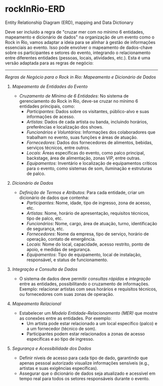 # rockInRio-ERD
Entity Relationship Diagram (ERD), mapping and Data Dictionary

Deve ser incluido a regra de "cruzar mer com no mínimo 6 entidades, mapeamento e dicionário de dados" na organização de um evento como o Rock in Rio, vamos adaptar a ideia para se alinhar à gestão de informações essenciais ao evento. Isso pode envolver o mapeamento de dados-chave sobre os participantes e setores do evento, integrando o relacionamento entre diferentes entidades (pessoas, locais, atividades, etc.). Esta é uma versão adaptada para as regras de negócio:

---

*Regras de Negócio para o Rock in Rio: Mapeamento e Dicionário de Dados*

1. *Mapeamento de Entidades do Evento*
   - *Cruzamento de Mínimo de 6 Entidades*: No sistema de gerenciamento do Rock in Rio, deve-se cruzar no mínimo 6 entidades principais, como:
     - *Participantes*: Dados sobre os visitantes, público-alvo e suas informações de acesso.
     - *Artistas*: Dados de cada artista ou banda, incluindo horários, preferências e localização dos shows.
     - *Funcionários e Voluntários*: Informações dos colaboradores que trabalham no evento, suas funções e áreas de atuação.
     - *Fornecedores*: Dados dos fornecedores de alimentos, bebidas, serviços técnicos, entre outros.
     - *Locais*: Áreas específicas do evento, como palco principal, backstage, área de alimentação, zonas VIP, entre outras.
     - *Equipamentos*: Inventário e localização de equipamentos críticos para o evento, como sistemas de som, iluminação e estruturas de palco.
  
2. *Dicionário de Dados*
   - *Definição de Termos e Atributos*: Para cada entidade, criar um dicionário de dados que contenha:
     - *Participantes*: Nome, idade, tipo de ingresso, zona de acesso, etc.
     - *Artistas*: Nome, horário de apresentação, requisitos técnicos, tipo de palco, etc.
     - *Funcionários*: Nome, cargo, área de atuação, turno, identificação de segurança, etc.
     - *Fornecedores*: Nome da empresa, tipo de serviço, horário de operação, contato de emergência.
     - *Locais*: Nome do local, capacidade, acesso restrito, ponto de apoio, e medidas de segurança.
     - *Equipamentos*: Tipo de equipamento, local de instalação, responsável, e status de funcionamento.

3. *Integração e Consulta de Dados*
   - O sistema de dados deve permitir *consultas rápidas* e *integração* entre as entidades, possibilitando o cruzamento de informações. Exemplo: relacionar artistas com seus horários e requisitos técnicos, ou fornecedores com suas zonas de operação.

4. *Mapeamento Relacional*
   - Estabelecer um *Modelo Entidade-Relacionamento (MER)* que mostre as conexões entre as entidades. Por exemplo:
     - Um artista pode estar relacionado a um local específico (palco) e a um fornecedor (técnico de som).
     - Participantes podem estar relacionados a zonas de acesso específicas e ao tipo de ingresso.
  
5. *Segurança e Acessibilidade dos Dados*
   - Definir níveis de acesso para cada tipo de dado, garantindo que apenas pessoal autorizado visualize informações sensíveis (e.g., artistas e suas exigências específicas).
   - Assegurar que o dicionário de dados seja atualizado e acessível em tempo real para todos os setores responsáveis durante o evento.
